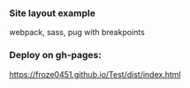 ### Site layout example

webpack, sass, pug with breakpoints<br>
### Deploy on gh-pages:
https://froze0451.github.io/Test/dist/index.html
